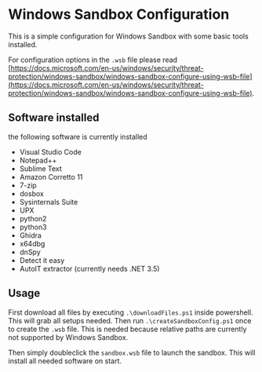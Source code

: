 # Windows Sandbox Configuration

This is a simple configuration for Windows Sandbox with some basic tools installed.

For configuration options in the `.wsb` file please read [https://docs.microsoft.com/en-us/windows/security/threat-protection/windows-sandbox/windows-sandbox-configure-using-wsb-file](https://docs.microsoft.com/en-us/windows/security/threat-protection/windows-sandbox/windows-sandbox-configure-using-wsb-file).

## Software installed

the following software is currently installed

- Visual Studio Code
- Notepad++
- Sublime Text
- Amazon Corretto 11
- 7-zip
- dosbox
- Sysinternals Suite
- UPX
- python2
- python3
- Ghidra
- x64dbg
- dnSpy
- Detect it easy
- AutoIT extractor (currently needs .NET 3.5)

## Usage

First download all files by executing `.\downloadFiles.ps1` inside powershell. This will grab all setups needed. Then run `.\createSandboxConfig.ps1` once to create the `.wsb` file. This is needed because relative paths are currently not supported by Windows Sandbox.

Then simply doubleclick the `sandbox.wsb` file to launch the sandbox. This will install all needed software on start.
